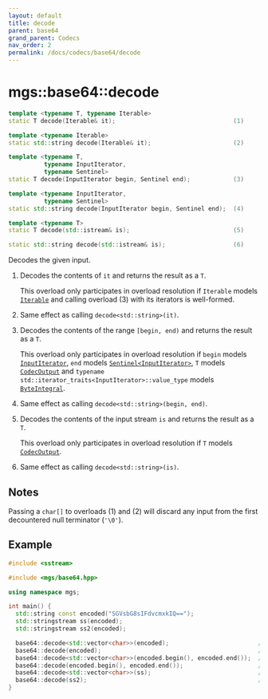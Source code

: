 ```yaml
---
layout: default
title: decode
parent: base64
grand_parent: Codecs
nav_order: 2
permalink: /docs/codecs/base64/decode
---
```


# mgs::base64::decode

```cpp
template <typename T, typename Iterable>
static T decode(Iterable& it);                                 (1)

template <typename Iterable>
static std::string decode(Iterable& it);                       (2)

template <typename T,
          typename InputIterator,
          typename Sentinel>
static T decode(InputIterator begin, Sentinel end);            (3)

template <typename InputIterator,
          typename Sentinel>
static std::string decode(InputIterator begin, Sentinel end);  (4)

template <typename T>
static T decode(std::istream& is);                             (5)

static std::string decode(std::istream& is);                   (6)
```

Decodes the given input.

1. Decodes the contents of `it` and returns the result as a `T`.

    This overload only participates in overload resolution if `Iterable` models [`Iterable`]() and calling overload (3) with its iterators is well-formed.
2. Same effect as calling `decode<std::string>(it)`.

3. Decodes the contents of the range `[begin, end)` and returns the result as a `T`.

    This overload only participates in overload resolution if `begin` models [`InputIterator`](), `end` models [`Sentinel<InputIterator>`](), `T` models [`CodecOutput`]() and `typename std::iterator_traits<InputIterator>::value_type` models [`ByteIntegral`]().
4. Same effect as calling `decode<std::string>(begin, end)`.
5. Decodes the contents of the input stream `is` and returns the result as a `T`.

    This overload only participates in overload resolution if `T` models [`CodecOutput`]().
6. Same effect as calling `decode<std::string>(is)`.

## Notes

Passing a `char[]` to overloads (1) and (2) will discard any input from the first decountered null terminator (`'\0'`).

## Example

```cpp
#include <sstream>

#include <mgs/base64.hpp>

using namespace mgs;

int main() {
  std::string const encoded("SGVsbG8sIFdvcmxkIQ==");
  std::stringstream ss(encoded);
  std::stringstream ss2(encoded);

  base64::decode<std::vector<char>>(encoded);                         // 1.
  base64::decode(encoded);                                            // 2.
  base64::decode<std::vector<char>>(encoded.begin(), encoded.end());  // 3.
  base64::decode(encoded.begin(), encoded.end());                     // 4.
  base64::decode<std::vector<char>>(ss);                              // 5.
  base64::decode(ss2);                                                // 6.
}
```
